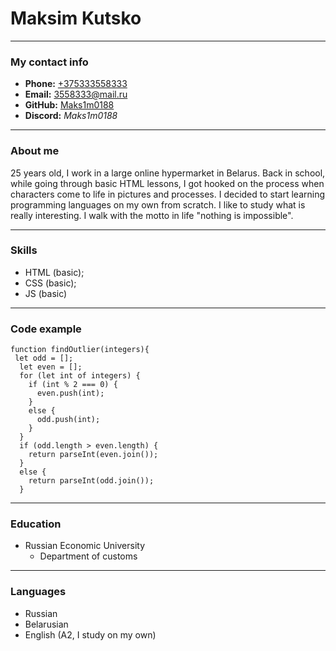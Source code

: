 # Maksim Kutsko
****

### My contact info

* **Phone:** [+375333558333](tel:375333558333)
* **Email:** [3558333@mail.ru](mailto:3558333@mail.ru)
* **GitHub:** [Maks1m0188](https://github.com/Maks1m0188)
* **Discord:** *Maks1m0188*
****

### About me

25 years old, I work in a large online hypermarket in Belarus. Back in school, while going through basic HTML lessons, I got hooked on the process when characters come to life in pictures and processes. I decided to start learning programming languages ​​on my own from scratch. I like to study what is really interesting. I walk with the motto in life "nothing is impossible".
****

### Skills 

* HTML (basic);
* CSS (basic);
* JS (basic)   
****

### Code example

```
function findOutlier(integers){
 let odd = [];
  let even = [];
  for (let int of integers) {
    if (int % 2 === 0) {
      even.push(int);  
    }
    else {
      odd.push(int);
    }
  }
  if (odd.length > even.length) {
    return parseInt(even.join());
  }
  else {
    return parseInt(odd.join());
  }
  ```
****

### Education

* Russian Economic University
    + Department of customs
****

### Languages 

* Russian
* Belarusian 
* English (A2, I study on my own)